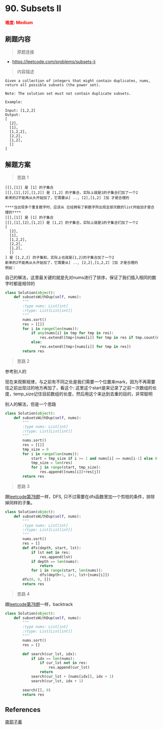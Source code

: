 # 90. Subsets II

**<font color=red>难度: Medium</font>**

## 刷题内容

> 原题连接

* https://leetcode.com/problems/subsets-ii

> 内容描述

```
Given a collection of integers that might contain duplicates, nums, return all possible subsets (the power set).

Note: The solution set must not contain duplicate subsets.

Example:

Input: [1,2,2]
Output:
[
  [2],
  [1],
  [1,2,2],
  [2,2],
  [1,2],
  []
]
```

## 解题方案

> 思路 1


```
[[],[1]] 是 [1] 的子集合
[[],[1],[2],[1,2]] 是 [1,2] 的子集合，实际上就是1的子集合们加了一个2
新来的2不能再从头开始加了，它需要从[ .., [2],[1,2] ]加 才是合理的

****当出现多个重复数字时，应该从 已经拥有了新数字所出现全部次数的list开始加才是合理的****
[[],[1]] 是 [1] 的子集合
[[],[1],[2],[1,2]] 是 [1,2] 的子集合，实际上就是1的子集合们加了一个2
[
  [2],
  [1],
  [1,2,2],
  [2,2],
  [1,2],
  []
] 是 [1,2,2] 的子集和，实际上也就是[1,2]的子集合加了一个2
新来的2不能再从头开始加了，它需要从[ .., [2,2],[1,2,2] ]加 才是合理的
例如：
```

自己的解法，这里最关键的就是先对nums进行了排序，保证了我们插入相同的数字时都是相邻的

```python
class Solution(object):
    def subsetsWithDup(self, nums):
        """
        :type nums: List[int]
        :rtype: List[List[int]]
        """
        nums.sort()
        res = [[]]
        for i in range(len(nums)):
            if any(nums[i] in tmp for tmp in res):
                res.extend([tmp+[nums[i]] for tmp in res if tmp.count(nums[i]) == i - nums.index(nums[i])])
            else:
                res.extend([tmp+[nums[i]] for tmp in res])
        return res
```

> 思路 2

参考别人的

现在来观察规律，与之前有不同之处是我们需要一个位置来mark，因为不再需要往之前出现过的地方再加了，看这个:
这里这个start是来记录了之前一次数组的长度，temp_size记住目前数组的长度，然后用这个来达到去重的目的，非常聪明

别人的解法，但是一个思路

```python
class Solution(object):
    def subsetsWithDup(self, nums):
        """
        :type nums: List[int]
        :rtype: List[List[int]]
        """
        nums.sort()
        res = [[]]
        tmp_size = 0
        for i in range(len(nums)):
            start = tmp_size if i >= 1 and nums[i] == nums[i-1] else 0
            tmp_size = len(res)
            for j in range(start, tmp_size):
                res.append([nums[i]]+res[j])
        return res
```

> 思路 3

跟[leetcode第78题](https://github.com/apachecn/LeetCode/blob/master/docs/Leetcode_Solutions/078._Subsets.md)一样，DFS, 只不过需要在dfs函数里加一个剪枝的条件，排除掉同样的子集。


```python
class Solution(object):
    def subsetsWithDup(self, nums):
        """
        :type nums: List[int]
        :rtype: List[List[int]]
        """
        nums.sort()
        res = []
        def dfs(depth, start, lst):
            if lst not in res: 
                res.append(lst)
            if depth == len(nums):
                return
            for i in range(start, len(nums)):
                dfs(depth+1, i+1, lst+[nums[i]])
        dfs(0, 0, [])
        return res
```



> 思路 4

跟[leetcode第78题](https://github.com/apachecn/LeetCode/blob/master/docs/Leetcode_Solutions/078._Subsets.md)一样，backtrack


```python
class Solution(object):
    def subsetsWithDup(self, nums):
        """
        :type nums: List[int]
        :rtype: List[List[int]]
        """
        nums.sort()
        res = []
        
        def search(cur_lst, idx):
            if idx == len(nums):
                if cur_lst not in res:
                    res.append(cur_lst)
                return
            search(cur_lst + [nums[idx]], idx + 1)
            search(cur_lst, idx + 1)
        
        search([], 0)
        return res

```

## References
[南郭子綦](https://www.cnblogs.com/zuoyuan/p/3758346.html)
